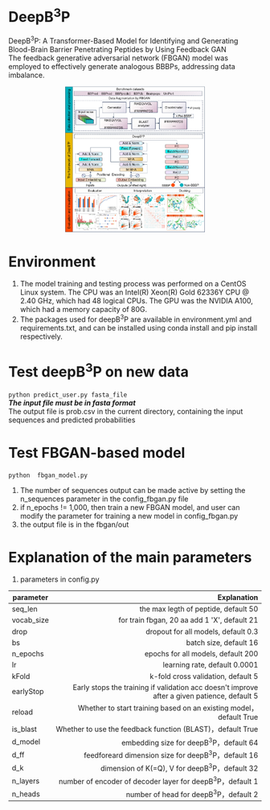 # DeepB<sup>3</sup>P
DeepB<sup>3</sup>P: A Transformer-Based Model for Identifying and Generating Blood-Brain Barrier Penetrating Peptides by Using Feedback GAN<br/>
The feedback generative adversarial network (FBGAN) model was employed to effectively generate analogous BBBPs, addressing data imbalance.
<div align="center"> <img src="./images/abfig.png" width="55%"></div>

# Environment
1. The model training and testing process was performed on a CentOS Linux system. The CPU was an Intel(R) Xeon(R) Gold 62336Y CPU @ 2.40 GHz, which had 48 logical CPUs. The GPU was the NVIDIA A100, which had a memory capacity of 80G.
2. The packages used for deepB<sup>3</sup>P are available in environment.yml and requirements.txt, and can be installed using conda install and pip install respectively.
# Test deepB<sup>3</sup>P on new data
`python predict_user.py fasta_file` <br/>
***The input file must be in fasta format***<br/>
The output file is prob.csv in the current directory, containing the input sequences and predicted probabilities
# Test FBGAN-based model
`python  fbgan_model.py`<br/>
1.  The number of sequences output can be made active by setting the n_sequences parameter in the config_fbgan.py file
2.  if n_epochs != 1,000, then train a new FBGAN model, and user can modify the parameter for training a new model in config_fbgan.py
3.  the output file is in the fbgan/out

# Explanation of the main parameters
1. parameters in config.py

 | parameter        | Explanation   | 
| --------   | -----:  |
|seq_len |the max legth of peptide, default 50 |
|vocab_size |for train fbgan, 20 aa add 1 'X', default 21|
|drop |dropout for all models, default 0.3|
|bs |batch size, default 16|
|n_epochs |epochs for all models, default 200|
|lr |learning rate, default 0.0001|
|kFold |k-fold cross validation, default 5|
|earlyStop |Early stops the training if validation acc doesn't improve after a given patience, default 5|
|reload |Whether to start training based on an existing model，default True|
|is_blast |Whether to use the feedback function (BLAST)，default True|
|d_model |embedding size for deepB<sup>3</sup>P，default 64|
|d_ff |feedforeard dimension size for deepB<sup>3</sup>P，default 16|
|d_k |dimension of K(=Q), V  for deepB<sup>3</sup>P，default 32|
|n_layers |number of encoder of decoder layer  for deepB<sup>3</sup>P，default 1|
|n_heads |number of head  for deepB<sup>3</sup>P，default 2|
